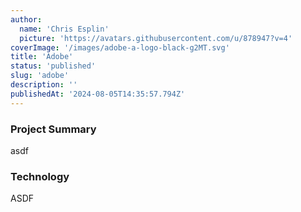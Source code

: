 ```yaml
---
author:
  name: 'Chris Esplin'
  picture: 'https://avatars.githubusercontent.com/u/878947?v=4'
coverImage: '/images/adobe-a-logo-black-g2MT.svg'
title: 'Adobe'
status: 'published'
slug: 'adobe'
description: ''
publishedAt: '2024-08-05T14:35:57.794Z'
---
```


### Project Summary

asdf

### Technology

ASDF